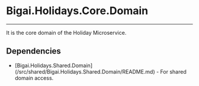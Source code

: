 ﻿# Bigai.Holidays.Core.Domain
----------
It is the core domain of the Holiday Microservice.

## Dependencies

* [Bigai.Holidays.Shared.Domain] (/src/shared/Bigai.Holidays.Shared.Domain/README.md) - For shared domain access.